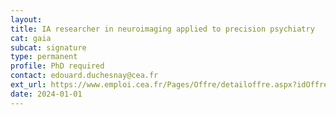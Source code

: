 ```yaml
---
layout:
title: IA researcher in neuroimaging applied to precision psychiatry
cat: gaia
subcat: signature
type: permanent
profile: PhD required
contact: edouard.duchesnay@cea.fr
ext_url: https://www.emploi.cea.fr/Pages/Offre/detailoffre.aspx?idOffre=31315&idOrigine=513&LCID=1036&offerReference=2024-31315
date: 2024-01-01
---
```

